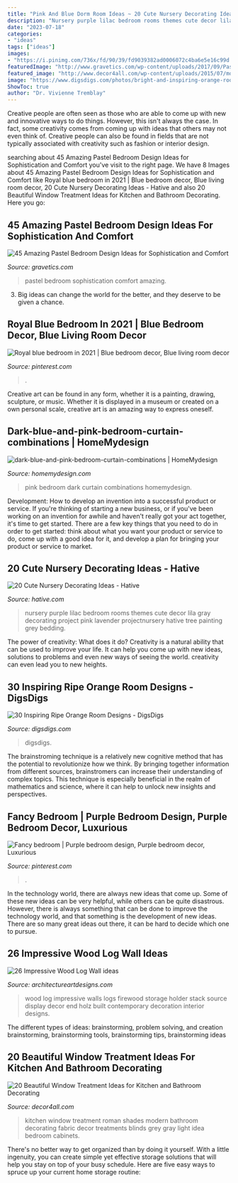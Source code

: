 ```yaml
---
title: "Pink And Blue Dorm Room Ideas ~ 20 Cute Nursery Decorating Ideas"
description: "Nursery purple lilac bedroom rooms themes cute decor lila gray decorating project pink lavender projectnursery hative tree painting grey bedding"
date: "2023-07-18"
categories:
- "ideas"
tags: ["ideas"]
images:
- "https://i.pinimg.com/736x/fd/90/39/fd9039382ad0006072c4ba6e5e16c99d.jpg"
featuredImage: "http://www.gravetics.com/wp-content/uploads/2017/09/Pastel-Blue-Bedroom-Design.jpg"
featured_image: "http://www.decor4all.com/wp-content/uploads/2015/07/modern-kitchen-decor-roman-shades-window-treatment-ideas-7.jpg"
image: "https://www.digsdigs.com/photos/bright-and-inspiring-orange-room-designs-21.jpg"
ShowToc: true
author: "Dr. Vivienne Tremblay"
---
```



Creative people are often seen as those who are able to come up with new and innovative ways to do things. However, this isn't always the case. In fact, some creativity comes from coming up with ideas that others may not even think of. Creative people can also be found in fields that are not typically associated with creativity such as fashion or interior design.

	

		
searching about 45 Amazing Pastel Bedroom Design Ideas for Sophistication and Comfort you've visit to the right page. We have 8 Images about 45 Amazing Pastel Bedroom Design Ideas for Sophistication and Comfort like Royal blue bedroom in 2021 | Blue bedroom decor, Blue living room decor, 20 Cute Nursery Decorating Ideas - Hative and also 20 Beautiful Window Treatment Ideas for Kitchen and Bathroom Decorating. Here you go:
		
    
## 45 Amazing Pastel Bedroom Design Ideas For Sophistication And Comfort

<img loading=lazy src="http://www.gravetics.com/wp-content/uploads/2017/09/Pastel-Blue-Bedroom-Design.jpg" onerror="this.onerror=null;this.src='https://tse4.mm.bing.net/th?id=OIP.Hb2DtPc-cKUJJcT27DlZggHaLH&amp;pid=15.1';" alt="45 Amazing Pastel Bedroom Design Ideas for Sophistication and Comfort">

_Source: gravetics.com_

>pastel bedroom sophistication comfort amazing. 

	

3. Big ideas can change the world for the better, and they deserve to be given a chance.

    
## Royal Blue Bedroom In 2021 | Blue Bedroom Decor, Blue Living Room Decor

<img loading=lazy src="https://i.pinimg.com/736x/1e/e4/c9/1ee4c98e542f88d67d74cb582fa78e8b.jpg" onerror="this.onerror=null;this.src='https://tse1.mm.bing.net/th?id=OIP.hBSuNlmSZD3pDtWD3oLTxAHaJ3&amp;pid=15.1';" alt="Royal blue bedroom in 2021 | Blue bedroom decor, Blue living room decor">

_Source: pinterest.com_

>. 

	

Creative art can be found in any form, whether it is a painting, drawing, sculpture, or music. Whether it is displayed in a museum or created on a own personal scale, creative art is an amazing way to express oneself.

    
## Dark-blue-and-pink-bedroom-curtain-combinations | HomeMydesign

<img loading=lazy src="https://homemydesign.com/wp-content/uploads/2020/05/dark-blue-and-pink-bedroom-curtain-combinations.jpg" onerror="this.onerror=null;this.src='https://tse4.mm.bing.net/th?id=OIP.RZWUHXQSmdGYf_ICjSu3hQHaJ4&amp;pid=15.1';" alt="dark-blue-and-pink-bedroom-curtain-combinations | HomeMydesign">

_Source: homemydesign.com_

>pink bedroom dark curtain combinations homemydesign. 

	

Development: How to develop an invention into a successful product or service.
If you're thinking of starting a new business, or if you've been working on an invention for awhile and haven't really got your act together, it's time to get started. There are a few key things that you need to do in order to get started: think about what you want your product or service to do, come up with a good idea for it, and develop a plan for bringing your product or service to market.

    
## 20 Cute Nursery Decorating Ideas - Hative

<img loading=lazy src="https://hative.com/wp-content/uploads/2014/07/nursery-decorating-ideas/18-purple-baby-girl-nursery.jpg" onerror="this.onerror=null;this.src='https://tse1.mm.bing.net/th?id=OIP.7wVQd9AMfRaPOUdGfIofqAHaJ4&amp;pid=15.1';" alt="20 Cute Nursery Decorating Ideas - Hative">

_Source: hative.com_

>nursery purple lilac bedroom rooms themes cute decor lila gray decorating project pink lavender projectnursery hative tree painting grey bedding. 

	

The power of creativity: What does it do?
Creativity is a natural ability that can be used to improve your life. It can help you come up with new ideas, solutions to problems and even new ways of seeing the world. creativity can even lead you to new heights.

    
## 30 Inspiring Ripe Orange Room Designs - DigsDigs

<img loading=lazy src="https://www.digsdigs.com/photos/bright-and-inspiring-orange-room-designs-21.jpg" onerror="this.onerror=null;this.src='https://tse2.mm.bing.net/th?id=OIP.NxPB9tH8PIW3qdUrBaFmDgHaJ4&amp;pid=15.1';" alt="30 Inspiring Ripe Orange Room Designs - DigsDigs">

_Source: digsdigs.com_

>digsdigs. 

	

The brainstroming technique is a relatively new cognitive method that has the potential to revolutionize how we think. By bringing together information from different sources, brainstromers can increase their understanding of complex topics. This technique is especially beneficial in the realm of mathematics and science, where it can help to unlock new insights and perspectives.

    
## Fancy Bedroom | Purple Bedroom Design, Purple Bedroom Decor, Luxurious

<img loading=lazy src="https://i.pinimg.com/736x/fd/90/39/fd9039382ad0006072c4ba6e5e16c99d.jpg" onerror="this.onerror=null;this.src='https://tse3.mm.bing.net/th?id=OIP.E_O8kCG9QY2gizUkxxTExwHaK4&amp;pid=15.1';" alt="Fancy bedroom | Purple bedroom design, Purple bedroom decor, Luxurious">

_Source: pinterest.com_

>. 

	

In the technology world, there are always new ideas that come up. Some of these new ideas can be very helpful, while others can be quite disastrous. However, there is always something that can be done to improve the technology world, and that something is the development of new ideas. There are so many great ideas out there, it can be hard to decide which one to pursue.

    
## 26 Impressive Wood Log Wall Ideas

<img loading=lazy src="http://www.architectureartdesigns.com/wp-content/uploads/2013/09/2413.jpg" onerror="this.onerror=null;this.src='https://tse4.mm.bing.net/th?id=OIP.D6ZWhDDsUy3kfHq_ekJARQHaLH&amp;pid=15.1';" alt="26 Impressive Wood Log Wall ideas">

_Source: architectureartdesigns.com_

>wood log impressive walls logs firewood storage holder stack source display decor end holz built contemporary decoration interior designs. 

	

The different types of ideas: brainstorming, problem solving, and creation
brainstorming, brainstorming tools, brainstorming tips, brainstorming ideas

    
## 20 Beautiful Window Treatment Ideas For Kitchen And Bathroom Decorating

<img loading=lazy src="http://www.decor4all.com/wp-content/uploads/2015/07/modern-kitchen-decor-roman-shades-window-treatment-ideas-7.jpg" onerror="this.onerror=null;this.src='https://tse3.mm.bing.net/th?id=OIP.Vw0JFy0Sa__ciFjNRouHyQAAAA&amp;pid=15.1';" alt="20 Beautiful Window Treatment Ideas for Kitchen and Bathroom Decorating">

_Source: decor4all.com_

>kitchen window treatment roman shades modern bathroom decorating fabric decor treatments blinds grey gray light idea bedroom cabinets. 

	

There's no better way to get organized than by doing it yourself. With a little ingenuity, you can create simple yet effective storage solutions that will help you stay on top of your busy schedule. Here are five easy ways to spruce up your current home storage routine: 

